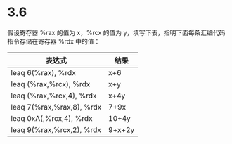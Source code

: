 # 3.6

假设寄存器 %rax 的值为 x，%rcx 的值为 y，填写下表，指明下面每条汇编代码指令存储在寄存器 %rdx 中的值：

表达式                      | 结果
---------------------------|--------------
leaq 6(%rax), %rdx         |x+6
leaq (%rax,%rcx), %rdx     |x+y
leaq (%rax,%rcx,4), %rdx   |x+4y
leaq 7(%rax,%rax,8), %rdx  |7+9x
leaq 0xA(,%rcx,4), %rdx    |10+4y
leaq 9(%rax,%rcx,2), %rdx  |9+x+2y